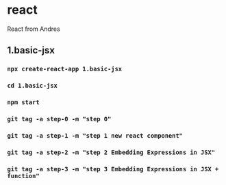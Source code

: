 # react
React from Andres
## 1.basic-jsx
### `npx create-react-app 1.basic-jsx`
### `cd 1.basic-jsx`
### `npm start`

### `git tag -a step-0 -m "step 0"`
### `git tag -a step-1 -m "step 1 new react component"`
### `git tag -a step-2 -m "step 2 Embedding Expressions in JSX"`
### `git tag -a step-3 -m "step 3 Embedding Expressions in JSX + function"`


